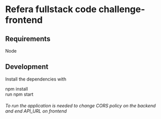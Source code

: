 # Refera fullstack code challenge-frontend

<h2> Requirements </h2>
Node

<h2>Development</h2>
Install the dependencies with

npm install<br/>
run npm start

<h6>To run the application is needed to change CORS policy on the backend and end API_URL on frontend<h6/>
